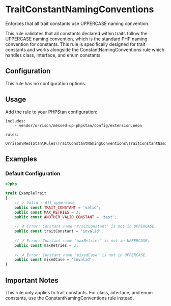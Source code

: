 # TraitConstantNamingConventions

Enforces that all trait constants use UPPERCASE naming convention.

This rule validates that all constants declared within traits follow the UPPERCASE naming convention, which is the standard PHP naming convention for constants. This rule is specifically designed for trait constants and works alongside the ConstantNamingConventions rule which handles class, interface, and enum constants.

## Configuration

This rule has no configuration options.

## Usage

Add the rule to your PHPStan configuration:

```neon
includes:
    - vendor/orrison/messed-up-phpstan/config/extension.neon

rules:
    - Orrison\MessStan\Rules\TraitConstantNamingConventions\TraitConstantNamingConventionsRule
```

## Examples

### Default Configuration

```php
<?php

trait ExampleTrait
{
    // ✓ Valid - All uppercase
    public const TRAIT_CONSTANT = 'valid';
    public const MAX_RETRIES = 3;
    public const ANOTHER_VALID_CONSTANT = 'test';
    
    // ✗ Error: Constant name "traitConstant" is not in UPPERCASE.
    public const traitConstant = 'invalid';
    
    // ✗ Error: Constant name "maxRetries" is not in UPPERCASE.
    public const maxRetries = 3;
    
    // ✗ Error: Constant name "mixedCase" is not in UPPERCASE.
    public const mixedCase = 'invalid';
}
```

## Important Notes

This rule only applies to trait constants. For class, interface, and enum constants, use the ConstantNamingConventions rule instead.
